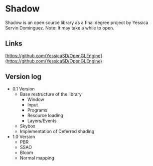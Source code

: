 # Shadow

Shadow is an open source library as a final degree project by Yessica Servin Dominguez.
Note: It may take a while to open.

## Links

[https://github.com/YessicaSD/OpenGLEngine](https://github.com/YessicaSD/OpenGLEngine)

## Version log

- 0.1 Version
    - Base restructure of the library
        - Window
        - Input
        - Programs
        - Resource loading
        - Layers/Events
    - Skybox
    - Implementation of Deferred shading
- 1.0 Version
     - PBR
     - SSAO
     - Bloom
     - Normal mapping
